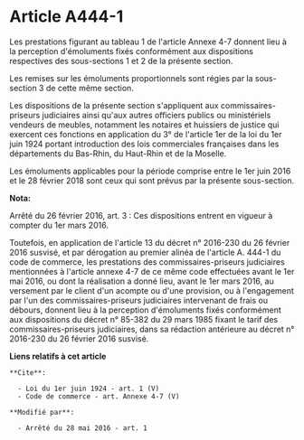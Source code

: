# Article A444-1

Les prestations figurant au tableau 1 de l'article Annexe 4-7 donnent lieu à la perception d'émoluments fixés conformément
aux dispositions respectives des sous-sections 1 et 2 de la présente section. 

Les remises sur les émoluments proportionnels sont régies par la sous-section 3 de cette même section. 

Les dispositions de la présente section s'appliquent aux commissaires-priseurs judiciaires ainsi qu'aux autres officiers
publics ou ministériels vendeurs de meubles, notamment les notaires et huissiers de justice qui exercent ces fonctions en
application du 3° de l'article 1er de la loi du 1er juin 1924 portant introduction des lois commerciales françaises dans les
départements du Bas-Rhin, du Haut-Rhin et de la Moselle. 

Les émoluments applicables pour la période comprise entre le 1er juin 2016 et le 28 février 2018 sont ceux qui sont prévus
par la présente sous-section.

**Nota:**

Arrêté du 26 février 2016, art. 3 : Ces dispositions entrent en vigueur à compter du 1er mars 2016.

Toutefois, en application de l'article 13 du décret n° 2016-230 du 26 février 2016 susvisé, et par dérogation au premier
alinéa de l'article A. 444-1 du code de commerce, les prestations des commissaires-priseurs judiciaires mentionnées à
l'article annexe 4-7 de ce même code effectuées avant le 1er mai 2016, ou dont la réalisation a donné lieu, avant le 1er mars
2016, au versement par le client d'un acompte ou d'une provision, ou à l'engagement par l'un des commissaires-priseurs
judiciaires intervenant de frais ou débours, donnent lieu à la perception d'émoluments fixés conformément aux dispositions du
décret n° 85-382 du 29 mars 1985 fixant le tarif des commissaires-priseurs judiciaires, dans sa rédaction antérieure au
décret n° 2016-230 du 26 février 2016 susvisé.

**Liens relatifs à cet article**

	**Cite**:

	  - Loi du 1er juin 1924 - art. 1 (V)
	  - Code de commerce - art. Annexe 4-7 (V)

	**Modifié par**:

	  - Arrêté du 28 mai 2016 - art. 1
